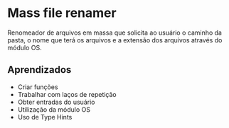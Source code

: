 
# Mass file renamer

Renomeador de arquivos em massa que solicita ao usuário o caminho da pasta, o nome que terá os arquivos e a extensão dos arquivos através do módulo OS.
## Aprendizados

- Criar funções
- Trabalhar com laços de repetição
- Obter entradas do usuário
- Utilização da módulo OS
- Uso de Type Hints
